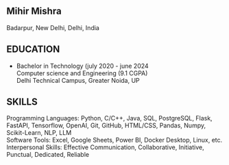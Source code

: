 ## Mihir Mishra
Badarpur, New Delhi, Delhi, India

## EDUCATION

- Bachelor in Technology  (july 2020 - june 2024    
  Computer science and Engineering (9.1 CGPA)  
  Delhi Technical Campus, Greater Noida, UP  


## SKILLS
Programming Languages: Python, C/C++, Java, SQL, PostgreSQL, Flask, FastAPI, Tensorflow, OpenAI, Git, GitHub, HTML/CSS, Pandas, Numpy, Scikit-Learn, NLP, LLM  
Software Tools: Excel, Google Sheets, Power BI, Docker Desktop, Linux, etc.  
Interpersonal Skills: Effective Communication, Collaborative, Initiative, Punctual, Dedicated, Reliable  
<!---
Mihir-M112/Mihir-M112 is a ✨ special ✨ repository because its `README.md` (this file) appears on your GitHub profile.
You can click the Preview link to take a look at your changes.
--->
